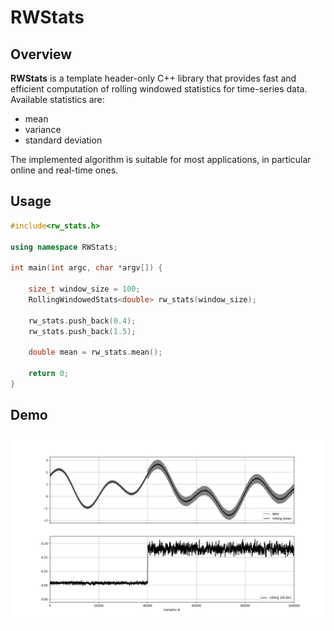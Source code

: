 # RWStats

## Overview
**RWStats** is a template header-only C++ library that provides fast and efficient computation of rolling windowed statistics for time-series data. Available statistics are:
 * mean
 * variance
 * standard deviation

The implemented algorithm is suitable for most applications, in particular online and real-time ones. 

## Usage
```cpp
#include<rw_stats.h>

using namespace RWStats;

int main(int argc, char *argv[]) {
    
    size_t window_size = 100;
    RollingWindowedStats<double> rw_stats(window_size);
    
    rw_stats.push_back(0.4);
    rw_stats.push_back(1.5);

    double mean = rw_stats.mean();
    
    return 0;
}
```

## Demo

<img src = "images/demo_plot.png">
